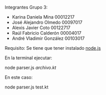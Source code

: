 Integrantes Grupo 3:
- Karina Daniela Mina 00012217
- José Alejandro Olmedo 00097017
- Alexis Javier Coto 00122717
- Raúl Fabricio Calderón 00004017
- André Vladimir González 00103017


Requisito: Se tiene que tener instalado [node.js](https://nodejs.org/es/download/)

En la terminal ejecutar:

node parser.js <em>archivo.kt</em>

En este caso:

node parser.js test.kt
